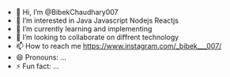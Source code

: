 - 👋 Hi, I’m @BibekChaudhary007
- 👀 I’m interested in Java Javascript Nodejs  Reactjs 
- 🌱 I’m currently learning and implementing
- 💞️ I’m looking to collaborate on diffrent technology 
- 📫 How to reach me https://www.instagram.com/_bibek___007/
- 😄 Pronouns: ...
- ⚡ Fun fact: ...

<!---
BibekChaudhary007/BibekChaudhary007 is a ✨ special ✨ repository because its `README.md` (this file) appears on your GitHub profile.
You can click the Preview link to take a look at your changes.
--->
